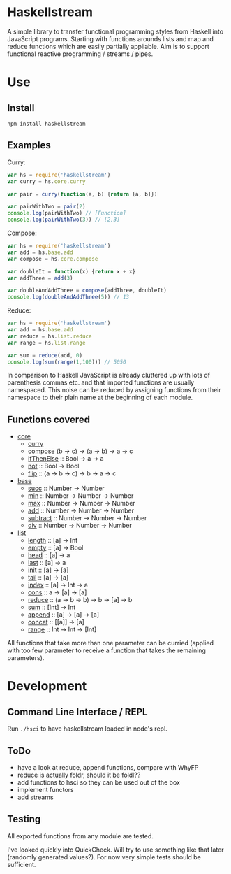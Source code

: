 Haskellstream
=============

A simple library to transfer functional programming styles from Haskell into 
JavaScript programs. Starting with functions arounds lists and map and reduce
functions which are easily partially appliable. Aim is to support functional
reactive programming / streams / pipes.

Use
===

Install
-------

    npm install haskellstream

Examples
--------

Curry:

```JavaScript
var hs = require('haskellstream')
var curry = hs.core.curry

var pair = curry(function(a, b) {return [a, b]})

var pairWithTwo = pair(2)
console.log(pairWithTwo) // [Function]
console.log(pairWithTwo(3)) // [2,3]
```

Compose:

```JavaScript
var hs = require('haskellstream')
var add = hs.base.add
var compose = hs.core.compose

var doubleIt = function(x) {return x + x}
var addThree = add(3)

var doubleAndAddThree = compose(addThree, doubleIt)
console.log(doubleAndAddThree(5)) // 13
```

Reduce:

```JavaScript
var hs = require('haskellstream')
var add = hs.base.add
var reduce = hs.list.reduce
var range = hs.list.range

var sum = reduce(add, 0)
console.log(sum(range(1,100))) // 5050
```

In comparison to Haskell JavaScript is already cluttered up with lots of
parenthesis commas etc. and that imported functions are usually namespaced. This
noise can be reduced by assigning functions from their namespace to their plain
name at the beginning of each module.


Functions covered
-----------------

* [core](lib/core.js)
  * [curry](lib/core.js#L12)
  * [compose](lib/core.js#L32) (b -> c) -> (a -> b) -> a -> c
  * [ifThenElse](lib/core.js#L40) :: Bool -> a -> a
  * [not](lib/core.js#L52) :: Bool -> Bool
  * [flip](lib/core.js#L61) :: (a -> b -> c) -> b -> a -> c
* [base](lib/base.js)
  * [succ](lib/base.js#L3) :: Number -> Number
  * [min](lib/base.js#L8) :: Number -> Number -> Number
  * [max](lib/base.js#L17) :: Number -> Number -> Number
  * [add](lib/base.js#L26) :: Number -> Number -> Number
  * [subtract](lib/base.js#L31) :: Number -> Number -> Number
  * [div](lib/base.js#L36) :: Number -> Number -> Number
* [list](lib/list.js)
  * [length](lib/list.js#L3) :: [a] -> Int
  * [empty](lib/list.js#L8) :: [a] -> Bool
  * [head](lib/list.js#L13) :: [a] -> a
  * [last](lib/list.js#L18) :: [a] -> a
  * [init](lib/list.js#L23) :: [a] -> [a]
  * [tail](lib/list.js#L28) :: [a] -> [a]
  * [index](lib/list.js#L33) :: [a] -> Int -> a
  * [cons](lib/list.js#L38) :: a -> [a] -> [a]
  * [reduce](lib/list.js#L44) :: (a -> b -> b) -> b -> [a] -> b
  * [sum](lib/list.js#L53) :: [Int] -> Int
  * [append](lib/list.js#L56) :: [a] -> [a] -> [a]
  * [concat](lib/list.js#L61) :: [[a]] -> [a]
  * [range](lib/list.js#L70) :: Int -> Int -> [Int]

All functions that take more than one parameter can be curried (applied with too
few parameter to receive a function that takes the remaining parameters).


Development
===========

Command Line Interface / REPL
-----------------------------

Run `./hsci` to have haskellstream loaded in node's repl.

ToDo
----

* have a look at reduce, append functions, compare with WhyFP
* reduce is actually foldr, should it be foldl??
* add functions to hsci so they can be used out of the box
* implement functors
* add streams

Testing
-------

All exported functions from any module are tested.

I've looked quickly into QuickCheck. Will try to use something like that later
(randomly generated values?). For now very simple tests should be sufficient.
